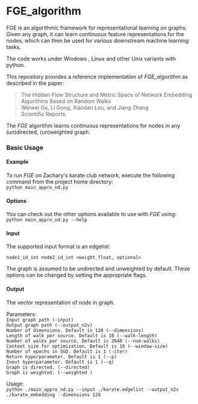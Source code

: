 # FGE_algorithm

   
FGE is an algorithmic framework for representational learning on graphs. Given any graph, it can learn continuous feature representations for the nodes, which can then be used for various downstream machine learning tasks. 

The code works under Windows , Linux and other Unix variants with python. 

This repository provides a reference implementation of *FGE_algorithm* as described in the paper:<br>
> The Hidden Flow Structure and Metric Space of Network Embedding Algorithms Based on Random Walks<br>
> Weiwei Gu, Li Gong, Xiaodan Lou, and Jiang Zhang<br>
> Scientific Reports.<br>
> <Insert paper link>

The *FGE* algorithm learns continuous representations for nodes in any (un)directed, (un)weighted graph. 
### Basic Usage

#### Example
To run *FGE* on Zachary's karate club network, execute the following command from the project home directory:<br/>
	``python main_appro_nd.py``

#### Options
You can check out the other options available to use with *FGE* using:<br/>
	``python main_appro_nd.py --help``

#### Input
The supported input format is an edgelist:

	node1_id_int node2_id_int <weight_float, optional>
		
The graph is assumed to be undirected and unweighted by default. These options can be changed by setting the appropriate flags.

#### Output
The vector representation of node in graph.


Parameters:\
``Input graph path (-input) `` \
``Output graph path (--output_n2v)``\
``Number of dimensions. Default is 128 (--dimensions)``\
``Length of walk per source. Default is 10 (--walk-length)``\
``Number of walks per source. Default is 2048 (--num-walks)``\
``Context size for optimization. Default is 10 (--window-size)``\
``Number of epochs in SGD. Default is 1 (-iter)``\
``Return hyperparameter. Default is 1 (--p)``\
``Inout hyperparameter. Default is 1 (--q)``\
``Graph is directed. (--directed)``\
``Graph is weighted. (--weighted )``


Usage:\
``python ./main_appro_nd.py --input ./karate.edgelist --output_n2v ./karate_embedding --dimensions 128`` 
